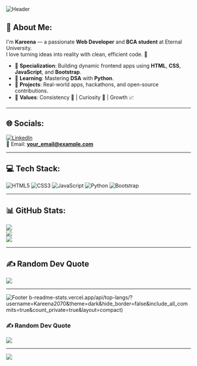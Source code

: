 <!-- Banner Image -->
![Header](https://capsule-render.vercel.app/api?type=waving&color=0:ff7eb3,100:ff758c&height=200&section=header&text=Hi%20I'm%20Kareena%20👋&fontSize=40&fontColor=ffffff&animation=fadeIn)

## 💫 About Me:
I'm **Kareena** — a passionate **Web Developer** and **BCA student** at Eternal University.  
I love turning ideas into reality with clean, efficient code. 🚀

- 🔹 **Specialization**: Building dynamic frontend apps using **HTML**, **CSS**, **JavaScript**, and **Bootstrap**.  
- 🔹 **Learning**: Mastering **DSA** with **Python**.  
- 🔹 **Projects**: Real-world apps, hackathons, and open-source contributions.  
- 🔹 **Values**: Consistency 💪 | Curiosity 🤔 | Growth 📈  

---

## 🌐 Socials:
[![LinkedIn](https://img.shields.io/badge/LinkedIn-%230077B5.svg?logo=linkedin&logoColor=white)](YOUR_LINKEDIN_URL)  
📧 Email: **your_email@example.com**

---

## 💻 Tech Stack:
![HTML5](https://img.shields.io/badge/html5-%23E34F26.svg?style=for-the-badge&logo=html5&logoColor=white)
![CSS3](https://img.shields.io/badge/css3-%231572B6.svg?style=for-the-badge&logo=css3&logoColor=white)
![JavaScript](https://img.shields.io/badge/javascript-%23323330.svg?style=for-the-badge&logo=javascript&logoColor=%23F7DF1E)
![Python](https://img.shields.io/badge/python-%23007ACC.svg?style=for-the-badge&logo=python&logoColor=yellow)
![Bootstrap](https://img.shields.io/badge/bootstrap-%23563D7C.svg?style=for-the-badge&logo=bootstrap&logoColor=white)

---

## 📊 GitHub Stats:
![](https://github-readme-stats.vercel.app/api?username=Kareena2070&theme=radical&hide_border=false&include_all_commits=true&count_private=true)  
![](https://github-readme-streak-stats.herokuapp.com/?user=Kareena2070&theme=radical&hide_border=false)  
![](https://github-readme-stats.vercel.app/api/top-langs/?username=Kareena2070&theme=radical&hide_border=false&layout=compact)

---

## ✍️ Random Dev Quote
![](https://quotes-github-readme.vercel.app/api?type=horizontal&theme=radical)

---

<!-- Footer Wave -->
![Footer](https://capsule-render.vercel.app/api?type=waving&color=0:ff7eb3,100:ff758c&height=100&section=footer)
b-readme-stats.vercel.app/api/top-langs/?username=Kareena2070&theme=dark&hide_border=false&include_all_commits=true&count_private=true&layout=compact)

### ✍️ Random Dev Quote
![](https://quotes-github-readme.vercel.app/api?type=horizontal&theme=radical)

---
[![](https://visitcount.itsvg.in/api?id=Kareena2070&icon=0&color=0)](https://visitcount.itsvg.in)

<!-- Proudly created with GPRM ( https://gprm.itsvg.in ) -->
